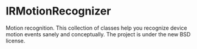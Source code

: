 # IRMotionRecognizer

Motion recognition.  This collection of classes help you recognize device motion events sanely and conceptually.  The project is under the new BSD license.
